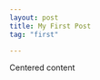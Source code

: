 ```yaml
---
layout: post
title: My First Post
tag: "first"

---
```


<div class="not-fullscreen background parallax" style="background-image:url('http://www.minimit.com/images/picjumbo.com_IMG_6643.jpg');" data-img-width="1600" data-img-height="1064" data-diff="100">
    <div class="content-a">
        <div class="content-b">
            Centered content
        </div>
    </div>
</div> 